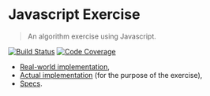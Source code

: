 # Javascript Exercise

> An algorithm exercise using Javascript.

[![Build Status](https://travis-ci.org/amercier/javascript-exercise.svg?branch=master)](https://travis-ci.org/amercier/javascript-exercise)
[![Code Coverage](https://codecov.io/gh/amercier/javascript-exercise/branch/master/graph/badge.svg)](https://codecov.io/gh/amercier/javascript-exercise)

- [Real-world implementation](,/src/resolve-objects-real.js),
- [Actual implementation](,/src/resolve-objects.js) (for the purpose of the exercise),
- [Specs](,/src/resolve-objects.spec.js).
